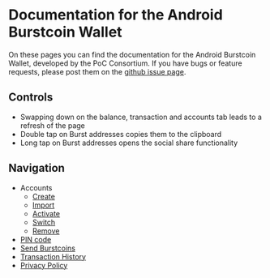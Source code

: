 # Documentation for the Android Burstcoin Wallet

On these pages you can find the documentation for the Android Burstcoin Wallet, developed by the PoC Consortium. If you have bugs or feature requests, please post them on the [github issue page](https://github.com/cgebe/burstcoin-wallet-android/issues).

## Controls
* Swapping down on the balance, transaction and accounts tab leads to a refresh of the page
* Double tap on Burst addresses copies them to the clipboard
* Long tap on Burst addresses opens the social share functionality

## Navigation
* Accounts
    * [Create](wallet/create.md)
    * [Import](wallet/import.md)
    * [Activate](wallet/activate.md)
    * [Switch](wallet/switch.md)
    * [Remove](wallet/remove.md)
* [PIN code](pin.md)
* [Send Burstcoins](send.md)
* [Transaction History](transactions.md)
* [Privacy Policy](privacy_policy.md)
